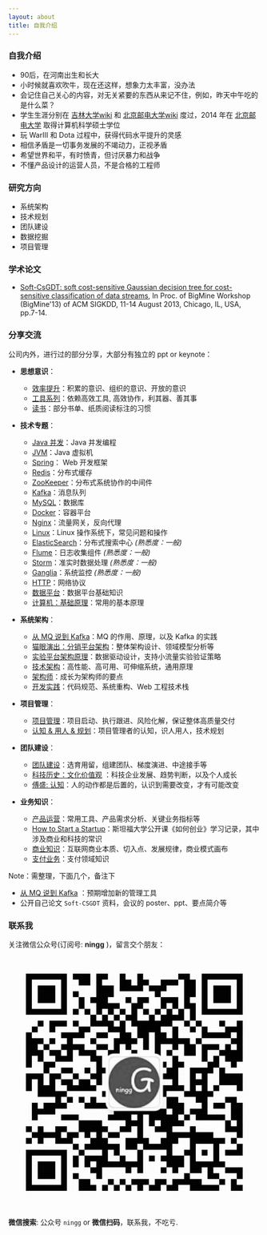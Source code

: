 ```yaml
---
layout: about
title: 自我介绍
---
```


### 自我介绍

* 90后，在河南出生和长大
* 小时候就喜欢吹牛，现在还这样，想象力太丰富，没办法
* 会记住自己关心的内容，对无关紧要的东西从来记不住，例如，昨天中午吃的是什么菜？
* 学生生涯分别在 [吉林大学][吉林大学-百度][wiki][吉林大学] 和 [北京邮电大学][北京邮电大学-百度][wiki][北京邮电大学] 度过，2014 年在 [北京邮电大学] 取得计算机科学硕士学位
* 玩 WarIII 和 Dota 过程中，获得代码水平提升的灵感
* 相信矛盾是一切事务发展的不竭动力，正视矛盾
* 希望世界和平，有时愤青，但讨厌暴力和战争
* 不懂产品设计的运营人员，不是合格的工程师



### 研究方向

* 系统架构
* 技术规划
* 团队建设
* 数据挖掘
* 项目管理


### 学术论文

* [Soft-CsGDT: soft cost-sensitive Gaussian decision tree for cost-sensitive classification of data streams], In Proc. of BigMine Workshop (BigMine'13) of ACM SIGKDD, 11-14 August 2013, Chicago, IL, USA, pp.7-14. 

### 分享交流

公司内外，进行过的部分分享，大部分有独立的 ppt or keynote：

* **思想意识**：
	* [效率提升](/category/#%E6%95%88%E7%8E%87%E6%8F%90%E5%8D%87-ref)：积累的意识、组织的意识、开放的意识
	* [工具系列](/category/#tool-ref)：依赖高效工具, 高效协作，利其器、善其事
	* [读书](/category/#%E5%9B%BE%E4%B9%A6-ref)：部分书单、纸质阅读标注的习惯

* **技术专题**：
	* [Java 并发](/category/#java-concurrency-ref)：Java 并发编程
	* [JVM](/category/#jvm-ref)：Java 虚拟机
	* [Spring](/category/#spring-ref)： Web 开发框架
	* [Redis](/category/#redis-ref)：分布式缓存
	* [ZooKeeper](/category/#zookeeper-ref)：分布式系统协作的中间件
	* [Kafka](/category/#kafka-ref)：消息队列
	* [MySQL](/category/#mysql-ref)：数据库
	* [Docker](/category/#docker-ref)：容器平台
	* [Nginx](/category/#nginx-ref)：流量网关，反向代理
	* [Linux](/category/#linux-ref)：Linux 操作系统下，常见问题和操作
	* [ElasticSearch](/category/#elasticsearch-ref)：分布式搜索中心 *(熟悉度：一般)*
	* [Flume](/category/#flume-ref)：日志收集组件 *(熟悉度：一般)*
	* [Storm](/category/#storm-ref)：准实时数据处理 *(熟悉度：一般)*
	* [Ganglia](/category/#ganglia-ref)：系统监控 *(熟悉度：一般)*
	* [HTTP](/category/#http-ref)：网络协议
	* [数据平台](/category/#%E6%95%B0%E6%8D%AE%E5%B9%B3%E5%8F%B0-ref)：数据平台基础知识
	* [计算机：基础原理](/category/#%E5%9F%BA%E7%A1%80%E5%8E%9F%E7%90%86-ref)：常用的基本原理

* **系统架构**：
	* [从 MQ 说到 Kafka](/category/#kafka-ref)：MQ 的作用、原理，以及 Kafka 的实践
	* [猫眼演出：分销平台架构](/arch-series-maoyan-show-open-platform-arch/)：整体架构设计、领域模型分析等
	* [实验平台架构原理](/category/#experiment-ref)：数据驱动设计，支持小流量实验验证策略
	* [技术架构](/category/#%E6%8A%80%E6%9C%AF%E6%9E%B6%E6%9E%84-ref)：高性能、高可用、可伸缩系统，通用原理
	* [架构师](/category/#%E6%8A%80%E6%9C%AF%E6%88%90%E9%95%BF-ref)：成长为架构师的要点
	* [开发实践](/category/#开发实践-ref)：代码规范、系统重构、Web 工程技术栈

* **项目管理**：
	* [项目管理](/category/#%E9%A1%B9%E7%9B%AE%E7%AE%A1%E7%90%86-ref)：项目启动、执行跟进、风险化解，保证整体高质量交付
	* [认知 & 用人 & 规划](/category/#%E8%A7%86%E9%87%8E-ref)：项目管理者的认知，识人用人，技术规划

* **团队建设**：
    * [团队建设](/category/#%E5%9B%A2%E9%98%9F-ref)：选育用留，组建团队、梯度演进、中途接手等
    * [科技历史：文化价值观](/category/#%E7%A7%91%E6%8A%80%E5%8E%86%E5%8F%B2-ref) ：科技企业发展、趋势判断，以及个人成长
    * [傅盛: 认知](/category/#%E5%82%85%E7%9B%9B-ref)：人的动作都是后置的，认识到需要改变，才有可能改变

* **业务知识**：
	* [产品运营](/category/#product-ref)：常用工具、产品需求分析、关键业务指标等
	* [How to Start a Startup](/category/#ycombinator-ref)：斯坦福大学公开课《如何创业》学习记录，其中涉及商业和科技的常识
	* [商业知识](/category/#%E5%95%86%E4%B8%9A%E7%B3%BB%E5%88%97-ref)：互联网商业本质、切入点、发展规律，商业模式画布
	* [支付业务](/category/#%E6%94%AF%E4%BB%98-ref)：支付领域知识


Note：需整理，下面几个，备注下

* [从 MQ 说到 Kafka](/category/#kafka-ref) ：预期增加新的管理工具
* 公开自己论文 `Soft-CSGDT` 资料，会议的 poster、ppt、要点简介等


### 联系我

关注微信公众号(订阅号: **ningg** )，留言交个朋友：

![](/images/wechat/qrcode_for_gh_7c277c30a2b5_344.jpg)

**微信搜索**: 公众号 `ningg` or **微信扫码**，联系我，不吃亏.


















[北京邮电大学]:		http://en.wikipedia.org/wiki/Beijing_University_of_Posts_and_Telecommunications
[吉林大学]:			http://en.wikipedia.org/wiki/Jilin_University

[北京邮电大学-百度]:		http://baike.baidu.com/view/3262.htm
[吉林大学-百度]:			http://baike.baidu.com/view/4124.htm

[Soft-CsGDT: soft cost-sensitive Gaussian decision tree for cost-sensitive classification of data streams]:			http://dl.acm.org/citation.cfm?id=2501223
[KDD 2013]:					http://www.kdd.org/kdd2013/


[DOI: 10.1145/2501221.2501223]:		http://dx.doi.org/10.1145/2501221.2501223
[微盘soft-csgdt]:					http://vdisk.weibo.com/s/Cbfky8Pvdfij5

